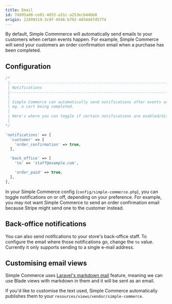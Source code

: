 ```yaml
---
title: Email
id: 7dd95ad0-ce01-4d53-a31c-a253ecb44bb0
origin: 22499319-3c9f-4546-b792-4054d47d57fd
---
```

By default, Simple Commmerce will automatically send emails to your customers when certain events happen. For example, Simple Commerce will send your customers an order confirmation email when a purchase has been completed.

## Configuration

```php
/*
 |--------------------------------------------------------------------------
 | Notifications
 |--------------------------------------------------------------------------
 |
 | Simple Commerce can automatically send notifications after events occur in your store.
 | eg. a cart being completed.
 |
 | Here's where you can toggle if certain notifications are enabled/disabled.
 |
*/

'notifications' => [
  'customer' => [
    'order_confirmation' => true,
  ],

  'back_office' => [
    'to' => 'staff@example.com',

    'order_paid' => true,
  ],
],
```

In your Simple Commerce config (`config/simple-commerce.php`), you can toggle notifications on or off, depending on your preference. For example, you may not want Simple Commerce to send an order confirmation email because Stripe might send one to the customer instead.

## Back-office notifications

You can also send notifications to your store's back-office staff. To configure the email where those notifications go, change the `to` value. Currently it only supports sending to a single e-mail address.

## Customising email views

Simple Commerce uses [Laravel's markdown mail](https://laravel.com/docs/7.x/mail#markdown-mailables) feature, meaning we can use Blade views with markdown in them and it will be sent as an email.

If you'd like to customise the text used, Simple Commerce automatically publishes them to your `resources/views/vendor/simple-commerce`.